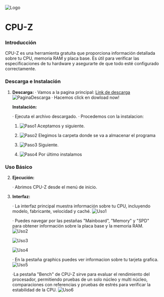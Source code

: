 ![Logo](./Imgs/imgCPU-Z/CPU-Z.jpg)

# CPU-Z

### Introducción

CPU-Z es una herramienta gratuita que proporciona información detallada sobre tu CPU, memoria RAM y placa base. Es útil para verificar las especificaciones de tu hardware y asegurarte de que todo esté configurado correctamente.

### Descarga e Instalación

1. **Descarga:**
   · Vamos a la pagina principal: [Link de descarga](https://www.cpuid.com/downloads/cpu-z/cpu-z_2.15-en.exe)
   ![PaginaDescarga](./Imgs/imgCPU-Z/pagD.png)
   · Hacemos click en dowload now!
   
   **Instalación:**
   
   · Ejecuta el archivo descargado.
   · Procedemos con la instalacion:
   
   1. ![Paso1](./Imgs/imgCPU-Z/inst1.png)
      Aceptamos y siguiente.

   2. ![Paso2](./Imgs/imgCPU-Z/inst2.png)
      Elegimos la carpeta donde se va a almacenar el programa

   3. ![Paso3](./Imgs/imgCPU-Z/inst3.png)
      Siguiente.
      
   4. ![Paso4](./Imgs/imgCPU-Z/inst4.png)
      Por último instalamos

### Uso Básico

2. **Ejecución:**
   
   · Abrimos CPU-Z desde el menú de inicio.
3. **Interfaz:**
   
   · La interfaz principal muestra información sobre tu CPU, incluyendo modelo, fabricante, velocidad y caché.
   ![Uso1](./Imgs/imgCPU-Z/uso1.png)

   · Puedes navegar por las pestañas "Mainboard", "Memory" y "SPD" para obtener información sobre la placa base y la memoria RAM.
   ![Uso2](./Imgs/imgCPU-Z/uso2.png)

   ![Uso3](./Imgs/imgCPU-Z/uso3.png)

   ![Uso4](./Imgs/imgCPU-Z/uso4.png)

   · En la pestaña graphics puedes ver informacion sobre tu tarjeta grafica.
   ![Uso5](./Imgs/imgCPU-Z/uso5.png)

   ·La pestaña "Bench" de CPU-Z sirve para evaluar el rendimiento del procesador, permitiendo pruebas de un solo núcleo y multi núcleo, comparaciones con referencias y pruebas de estrés para verificar la estabilidad de la CPU.
   ![Uso6](./Imgs/imgCPU-Z/uso6.png)

